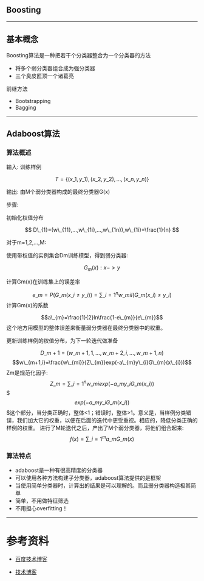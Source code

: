 ## Boosting

------

## 基本概念

Boosting算法是一种把若干个分类器整合为一个分类器的方法

 * 将多个弱分类器组合成为强分类器
 * 三个臭皮匠顶一个诸葛亮

前继方法

 * Bootstrapping
 * Bagging
 
------
## Adaboost算法

### 算法概述

输入: 训练样例

$$ T=\{(x\_{1},y\_{1}), (x\_{2},y\_{2}),...,(x\_{n},y\_{n})\} $$

输出: 由M个弱分类器构成的最终分类器G(x)

步骤:

初始化权值分布

$$ D\_{1}=(w\_{11},...,w\_{1i},...,w\_{1n}),w\_{1i}=\frac{1}{n} $$ 

对于m=1,2,…,M:

使用带权值的实例集合Dm训练模型，得到弱分类器:

$$G_{m}(x):x->y$$

计算Gm(x)在训练集上的误差率

$$e\_{m}=P(G\_{m}(x\_{i} \neq y\_{i}))=\sum\_{i=1}^{n}w\_{mi}I(G\_{m}(x\_{i}) \neq y\_{i})$$
计算Gm(x)的系数

$$a\_{m}=\frac{1}{2}ln\frac{1-e\_{m}}{e\_{m}}$$
这个地方用模型的整体误差来衡量弱分类器在最终分类器中的权重。

更新训练样例的权值分布，为下一轮迭代做准备

$$D\_{m+1}=(w\_{m+1,1},...,w\_{m+2,i},...,w\_{m+1,n})$$
$$w\_{m+1,i}=\frac{w\_{mi}}{Z\_{m}}exp(-a\_{m}y\_{i}G\_{m}(x\_{i}))$$
Zm是规范化因子:
$$Z\_{m}=\sum\_{i=1}^{n}w\_{mi}exp(-a\_{m}y\_{i}G\_{m}(x\_{i}))$$
$$$exp(-a\_{m}y\_{i}G\_{m}(x\_{i}))$$$这个部分，当分类正确时，整体<1；错误时，整体>1。意义是，当样例分类错误，我们加大它的权重，以便在后面的迭代中更受重视。相应的，降低分类正确的样例的权重。
进行了M轮迭代之后，产出了M个弱分类器，将他们组合起来:
$$f(x)=\sum\_{i=1}^{m}a\_{m}G\_{m}(x)$$

### 算法特点
* adaboost是一种有很高精度的分类器
* 可以使用各种方法构建子分类器，adaboost算法提供的是框架
* 当使用简单分类器时，计算出的结果是可以理解的。而且弱分类器构造极其简单
* 简单，不用做特征筛选
* 不用担心overfitting！
　　
------
# 参考资料

 * [百度技术博客](http://baidutech.blog.51cto.com/4114344/743809)
 	
 * [技术博客](http://blog.crackcell.com/posts/2013/04/30/machine_learning_note_3_boosting.html)


